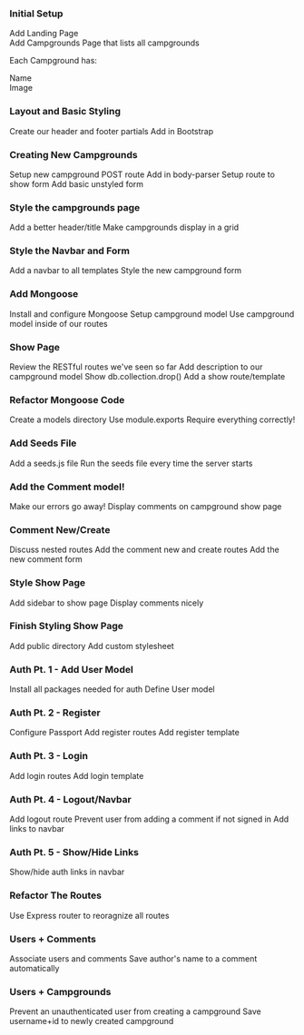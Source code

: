 
### Initial Setup

Add Landing Page <br>
Add Campgrounds Page that lists all campgrounds<br>

Each Campground has:

Name<br> 
Image

### Layout and Basic Styling

Create our header and footer partials
Add in Bootstrap

### Creating New Campgrounds

Setup new campground POST route
Add in body-parser
Setup route to show form
Add basic unstyled form
### Style the campgrounds page

Add a better header/title
Make campgrounds display in a grid
### Style the Navbar and Form

Add a navbar to all templates
Style the new campground form
### Add Mongoose

Install and configure Mongoose
Setup campground model
Use campground model inside of our routes
### Show Page

Review the RESTful routes we've seen so far
Add description to our campground model
Show db.collection.drop()
Add a show route/template
### Refactor Mongoose Code

Create a models directory
Use module.exports
Require everything correctly!
### Add Seeds File

Add a seeds.js file
Run the seeds file every time the server starts
### Add the Comment model!

Make our errors go away!
Display comments on campground show page
### Comment New/Create

Discuss nested routes
Add the comment new and create routes
Add the new comment form
### Style Show Page

Add sidebar to show page
Display comments nicely
### Finish Styling Show Page

Add public directory
Add custom stylesheet
### Auth Pt. 1 - Add User Model

Install all packages needed for auth
Define User model
### Auth Pt. 2 - Register

Configure Passport
Add register routes
Add register template
### Auth Pt. 3 - Login

Add login routes
Add login template
### Auth Pt. 4 - Logout/Navbar

Add logout route
Prevent user from adding a comment if not signed in
Add links to navbar
### Auth Pt. 5 - Show/Hide Links

Show/hide auth links in navbar
### Refactor The Routes

Use Express router to reoragnize all routes
### Users + Comments

Associate users and comments
Save author's name to a comment automatically
### Users + Campgrounds

Prevent an unauthenticated user from creating a campground
Save username+id to newly created campground
